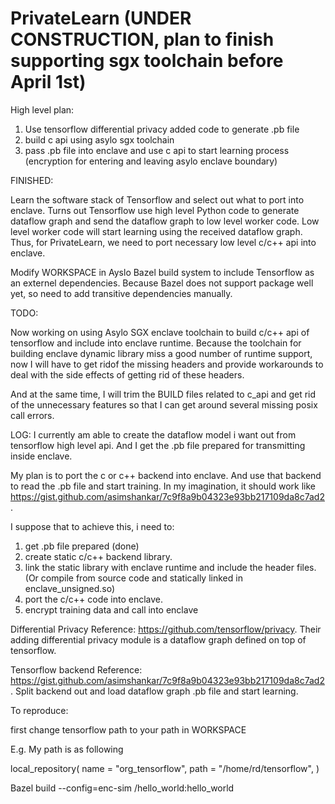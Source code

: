 # PrivateLearn (UNDER CONSTRUCTION, plan to finish supporting sgx toolchain before April 1st)


High level plan:
1. Use tensorflow differential privacy added code to generate .pb file
2. build c api using asylo sgx toolchain
3. pass .pb file into enclave and use c api to start learning process
(encryption for entering and leaving asylo enclave boundary)


FINISHED:

Learn the software stack of Tensorflow and select out what to port into enclave.
Turns out Tensorflow use high level Python code to generate dataflow graph and send the dataflow graph to low level worker code. Low level worker code will start learning using the received dataflow graph. Thus, for PrivateLearn, we need to port necessary low level c/c++ api into enclave.

Modify WORKSPACE in Ayslo Bazel build system to include Tensorflow as an externel dependencies. Because Bazel does not support package well yet, so need to add transitive dependencies manually.


TODO:

Now working on using Asylo SGX enclave toolchain to build c/c++ api of tensorflow and include into enclave runtime. Because the toolchain for building enclave dynamic library miss a good number of runtime support, now I will have to get ridof the missing headers and provide workarounds to deal with the side effects of getting rid of these headers.

And at the same time, I will trim the BUILD files related to c_api and get rid of the unnecessary features so that I can get around several missing posix call errors.



LOG:
I currently am able to create the dataflow model i want out from tensorflow high level api. And I get the .pb file prepared for transmitting inside enclave.

My plan is to port the c or c++ backend into enclave. And use that backend to read the .pb file and start training. In my imagination, it should work like https://gist.github.com/asimshankar/7c9f8a9b04323e93bb217109da8c7ad2. 

I suppose that to achieve this, i need to:
1. get .pb file prepared (done)
2. create static c/c++ backend library.
3. link the static library with enclave runtime and include the header files.  (Or compile from source code and statically linked in enclave_unsigned.so)
4. port the c/c++ code into enclave.
5. encrypt training data and call into enclave



Differential Privacy Reference:
https://github.com/tensorflow/privacy. Their adding differential privacy module is a dataflow graph defined on top of tensorflow.

Tensorflow backend Reference:
https://gist.github.com/asimshankar/7c9f8a9b04323e93bb217109da8c7ad2. Split backend out and load dataflow graph .pb file and start learning.

To reproduce:

first change tensorflow path to your path in WORKSPACE

E.g. My path is as following

local_repository(
    name = "org_tensorflow",
    path = "/home/rd/tensorflow",
)

Bazel build --config=enc-sim /hello_world:hello_world
